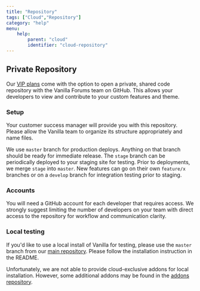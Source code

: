 ```yaml
---
title: "Repository"
tags: ["Cloud","Repository"]
category: "help"
menu:
    help:
        parent: "cloud"
        identifier: "cloud-repository"
---
```


## Private Repository

Our [VIP plans](https://vanillaforums.com/plans) come with the option to open a private, shared code repository with the Vanilla Forums team on GitHub. This allows your developers to view and contribute to your custom features and theme.

### Setup

Your customer success manager will provide you with this repository. Please allow the Vanilla team to organize its structure appropriately and name files.

We use `master` branch for production deploys. Anything on that branch should be ready for immediate release. The `stage` branch can be periodically deployed to your staging site for testing. Prior to deployments, we merge `stage` into `master`. New features can go on their own `feature/x` branches or on a `develop` branch for integration testing prior to staging.

### Accounts

You will need a GitHub account for each developer that requires access. We strongly suggest limiting the number of developers on your team with direct access to the repository for workflow and communication clarity.

### Local testing

If you'd like to use a local install of Vanilla for testing, please use the `master` branch from our [main repository](https://github.com/vanilla/vanilla). Please follow the installation instruction in the README.

Unfortunately, we are not able to provide cloud-exclusive addons for local installation. However, some additional addons may be found in the [addons repository](https://github.com/vanilla/addons).
